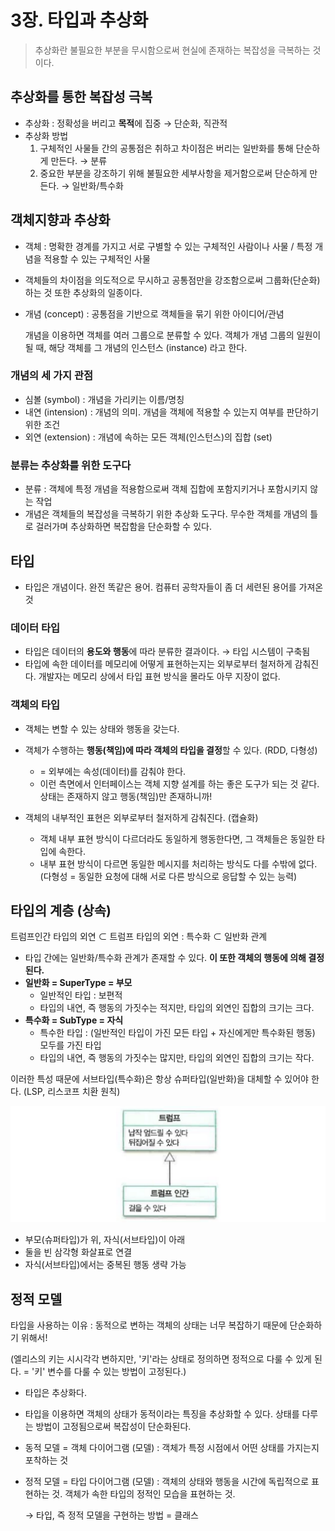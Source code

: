 # 3장. 타입과 추상화

> 추상화란 불필요한 부분을 무시함으로써 현실에 존재하는 복잡성을 극복하는 것이다.

## 추상화를 통한 복잡성 극복

- 추상화 : 정확성을 버리고 **목적**에 집중 → 단순화, 직관적
- 추상화 방법
    1. 구체적인 사물들 간의 공통점은 취하고 차이점은 버리는 일반화를 통해 단순하게 만든다. → 분류
    2. 중요한 부분을 강조하기 위해 불필요한 세부사항을 제거함으로써 단순하게 만든다. → 일반화/특수화

## 객체지향과 추상화

- 객체 : 명확한 경계를 가지고 서로 구별할 수 있는 구체적인 사람이나 사물 / 특정 개념을 적용할 수 있는 구체적인 사물
- 객체들의 차이점을 의도적으로 무시하고 공통점만을 강조함으로써 그룹화(단순화)하는 것 또한 추상화의 일종이다.
- 개념 (concept) : 공통점을 기반으로 객체들을 묶기 위한 아이디어/관념

  개념을 이용하면 객체를 여러 그룹으로 분류할 수 있다. 객체가 개념 그룹의 일원이 될 때, 해당 객체를 그 개념의 인스턴스 (instance) 라고 한다.

### 개념의 세 가지 관점

- 심볼 (symbol) : 개념을 가리키는 이름/명칭
- 내연 (intension) : 개념의 의미. 개념을 객체에 적용할 수 있는지 여부를 판단하기 위한 조건
- 외연 (extension) : 개념에 속하는 모든 객체(인스턴스)의 집합 (set)

### 분류는 추상화를 위한 도구다

- 분류 : 객체에 특정 개념을 적용함으로써 객체 집합에 포함지키거나 포함시키지 않는 작업
- 개념은 객체들의 복잡성을 극복하기 위한 추상화 도구다. 무수한 객체를 개념의 틀로 걸러가며 추상화하면 복잡함을 단순화할 수 있다.

## 타입

- 타입은 개념이다. 완전 똑같은 용어. 컴퓨터 공학자들이 좀 더 세련된 용어를 가져온 것

### 데이터 타입

- 타입은 데이터의 **용도와 행동**에 따라 분류한 결과이다. → 타입 시스템이 구축됨
- 타입에 속한 데이터를 메모리에 어떻게 표현하는지는 외부로부터 철저하게 감춰진다. 개발자는 메모리 상에서 타입 표현 방식을 몰라도 아무 지장이 없다.

### 객체의 타입

- 객체는 변할 수 있는 상태와 행동을 갖는다.
- 객체가 수행하는 **행동(책임)에 따라 객체의 타입을 결정**할 수 있다. (RDD, 다형성)
    - = 외부에는 속성(데이터)를 감춰야 한다.
    - 이런 측면에서 인터페이스는 객체 지향 설계를 하는 좋은 도구가 되는 것 같다. 상태는 존재하지 않고 행동(책임)만 존재하니까!
- 객체의 내부적인 표현은 외부로부터 철저하게 감춰진다. (캡슐화)

    - 객체 내부 표현 방식이 다르더라도 동일하게 행동한다면, 그 객체들은 동일한 타입에 속한다.
    - 내부 표현 방식이 다르면 동일한 메시지를 처리하는 방식도 다를 수밖에 없다. (다형성 = 동일한 요청에 대해 서로 다른 방식으로 응답할 수 있는 능력)

## 타입의 계층 (상속)

트럼프인간 타입의 외연 ⊂ 트럼프 타입의 외연 : 특수화 ⊂ 일반화 관계

- 타입 간에는 일반화/특수화 관계가 존재할 수 있다. **이 또한 객체의 행동에 의해 결정된다.**
- **일반화 = SuperType = 부모**
    - 일반적인 타입 : 보편적
    - 타입의 내연, 즉 행동의 가짓수는 적지만, 타입의 외연인 집합의 크기는 크다.
- **특수화 = SubType = 자식**
    - 특수한 타입 : (일반적인 타입이 가진 모든 타입 + 자신에게만 특수화된 행동) 모두를 가진 타입
    - 타입의 내연, 즉 행동의 가짓수는 많지만, 타입의 외연인 집합의 크기는 작다.

이러한 특성 때문에 서브타입(특수화)은 항상 슈퍼타입(일반화)을 대체할 수 있어야 한다. (LSP, 리스코프 치환 원칙)

![](../image/일반화_특수화_관계표기.png)

- 부모(슈퍼타입)가 위, 자식(서브타입)이 아래
- 둘을 빈 삼각형 화살표로 연결
- 자식(서브타입)에서는 중복된 행동 생략 가능

## 정적 모델

타입을 사용하는 이유 : 동적으로 변하는 객체의 상태는 너무 복잡하기 때문에 단순화하기 위해서!

(엘리스의 키는 시시각각 변하지만, '키'라는 상태로 정의하면 정적으로 다룰 수 있게 된다. = '키' 변수를 다룰 수 있는 방법이 고정된다.)

- 타입은 추상화다.
- 타입을 이용하면 객체의 상태가 동적이라는 특징을 추상화할 수 있다. 상태를 다루는 방법이 고정됨으로써 복잡성이 단순화된다.
- 동적 모델 = 객체 다이어그램 (모델) : 객체가 특정 시점에서 어떤 상태를 가지는지 포착하는 것
- 정적 모델 = 타입 다이어그램 (모델) :  객체의 상태와 행동을 시간에 독립적으로 표현하는 것. 객체가 속한 타입의 정적인 모습을 표현하는 것.

  → 타입, 즉 정적 모델을 구현하는 방법 = 클래스